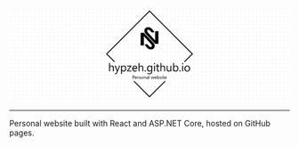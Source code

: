 ![hypzeh.github.io](./docs/assets/project-title.png)

---

Personal website built with React and ASP.NET Core, hosted on GitHub pages.